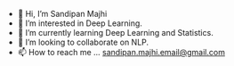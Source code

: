 - 👋 Hi, I’m Sandipan Majhi
- 👀 I’m interested in Deep Learning.
- 🌱 I’m currently learning Deep Learning and Statistics.
- 💞️ I’m looking to collaborate on NLP.
- 📫 How to reach me ... sandipan.majhi.email@gmail.com

<!---
BooSandy1994/BooSandy1994 is a ✨ special ✨ repository because its `README.md` (this file) appears on your GitHub profile.
You can click the Preview link to take a look at your changes.
--->
